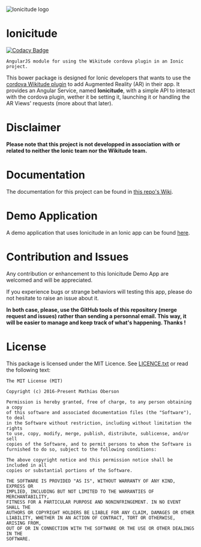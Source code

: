 ![Ionicitude logo](https://github.com/Tazaf/ionicitude/blob/master/docs/logo_min.png)

# Ionicitude

[![Codacy Badge](https://api.codacy.com/project/badge/Grade/198f375b3d344a8bbdb3ebe17c24eb6f)](https://www.codacy.com/app/MediaComem/ionicitude?utm_source=github.com&utm_medium=referral&utm_content=Tazaf/ionicitude&utm_campaign=badger)

```
AngularJS module for using the Wikitude cordova plugin in an Ionic project.
```
This bower package is designed for Ionic developers that wants to use the [cordova Wikitude plugin](http://www.wikitude.com/products/extensions/cordova-plugin-augmented-reality/) to add Augmented Reality (AR) in their app. It provides an Angular Service, named **Ionicitude**, with a simple API to interact with the cordova plugin, wether it be setting it, launching it or handling the AR Views' requests (more about that later).

# Disclaimer
**Please note that this project is not developped in association with or related to neither the Ionic team nor the Wikitude team.**

# Documentation
The documentation for this project can be found in [this repo's Wiki](https://github.com/Tazaf/ionicitude/wiki).

# Demo Application
A demo application that uses Ionicitude in an Ionic app can be found [here](https://github.com/Tazaf/IonicitudeDemoApp).

# Contribution and Issues

Any contribution or enhancement to this Ionicitude Demo App are welcomed and will be appreciated.

If you experience bugs or strange behaviors will testing this app, please do not hesitate to raise an issue about it.

**In both case, please, use the GitHub tools of this repository (merge request and issues) rather than sending a personnal email. This way, it will be easier to manage and keep track of what's happening. Thanks !**

# License
This package is licensed under the MIT Licence. See [LICENCE.txt](https://github.com/Tazaf/ionicitude/blob/master/LICENSE.txt) or read the following text:
```
The MIT License (MIT)

Copyright (c) 2016-Present Mathias Oberson

Permission is hereby granted, free of charge, to any person obtaining a copy
of this software and associated documentation files (the "Software"), to deal
in the Software without restriction, including without limitation the rights
to use, copy, modify, merge, publish, distribute, sublicense, and/or sell
copies of the Software, and to permit persons to whom the Software is
furnished to do so, subject to the following conditions:

The above copyright notice and this permission notice shall be included in all
copies or substantial portions of the Software.

THE SOFTWARE IS PROVIDED "AS IS", WITHOUT WARRANTY OF ANY KIND, EXPRESS OR
IMPLIED, INCLUDING BUT NOT LIMITED TO THE WARRANTIES OF MERCHANTABILITY,
FITNESS FOR A PARTICULAR PURPOSE AND NONINFRINGEMENT. IN NO EVENT SHALL THE
AUTHORS OR COPYRIGHT HOLDERS BE LIABLE FOR ANY CLAIM, DAMAGES OR OTHER
LIABILITY, WHETHER IN AN ACTION OF CONTRACT, TORT OR OTHERWISE, ARISING FROM,
OUT OF OR IN CONNECTION WITH THE SOFTWARE OR THE USE OR OTHER DEALINGS IN THE
SOFTWARE.
```
